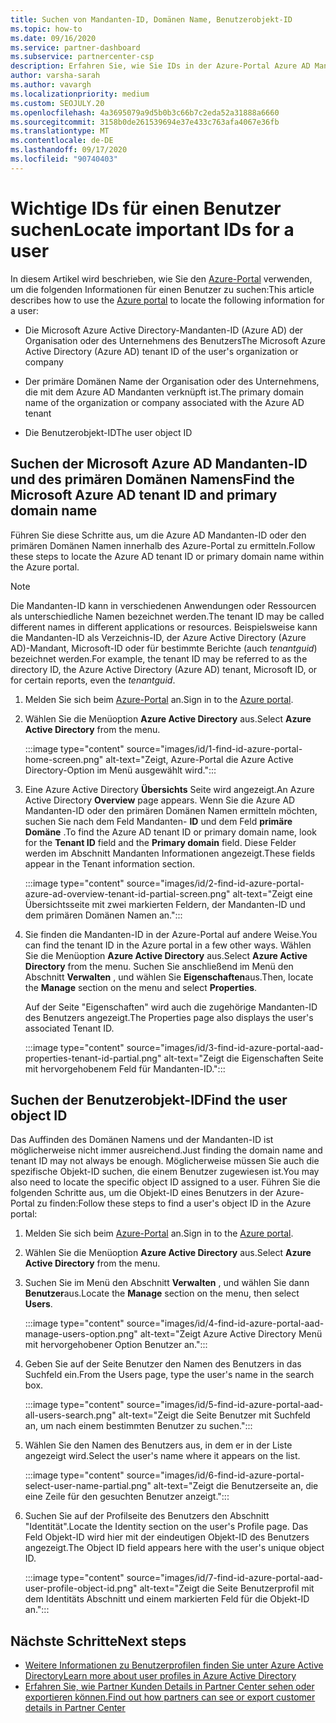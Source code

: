 ```yaml
---
title: Suchen von Mandanten-ID, Domänen Name, Benutzerobjekt-ID
ms.topic: how-to
ms.date: 09/16/2020
ms.service: partner-dashboard
ms.subservice: partnercenter-csp
description: Erfahren Sie, wie Sie IDs in der Azure-Portal Azure AD Mandanten-ID, Domänen Name oder bestimmte Benutzerobjekt-ID des Unternehmens finden. Einige Aufgaben benötigen diese Informationen.
author: varsha-sarah
ms.author: vavargh
ms.localizationpriority: medium
ms.custom: SEOJULY.20
ms.openlocfilehash: 4a3695079a9d5b0b3c66b7c2eda52a31888a6660
ms.sourcegitcommit: 3158b0de261539694e37e433c763afa4067e36fb
ms.translationtype: MT
ms.contentlocale: de-DE
ms.lasthandoff: 09/17/2020
ms.locfileid: "90740403"
---
```

# <a name="locate-important-ids-for-a-user"></a><span data-ttu-id="3327f-104">Wichtige IDs für einen Benutzer suchen</span><span class="sxs-lookup"><span data-stu-id="3327f-104">Locate important IDs for a user</span></span>

<span data-ttu-id="3327f-105">In diesem Artikel wird beschrieben, wie Sie den [Azure-Portal](https://portal.azure.com/) verwenden, um die folgenden Informationen für einen Benutzer zu suchen:</span><span class="sxs-lookup"><span data-stu-id="3327f-105">This article describes how to use the [Azure portal](https://portal.azure.com/) to locate the following information for a user:</span></span>

- <span data-ttu-id="3327f-106">Die Microsoft Azure Active Directory-Mandanten-ID (Azure AD) der Organisation oder des Unternehmens des Benutzers</span><span class="sxs-lookup"><span data-stu-id="3327f-106">The Microsoft Azure Active Directory (Azure AD) tenant ID of the user's organization or company</span></span>

- <span data-ttu-id="3327f-107">Der primäre Domänen Name der Organisation oder des Unternehmens, die mit dem Azure AD Mandanten verknüpft ist.</span><span class="sxs-lookup"><span data-stu-id="3327f-107">The primary domain name of the organization or company associated with the Azure AD tenant</span></span>

- <span data-ttu-id="3327f-108">Die Benutzerobjekt-ID</span><span class="sxs-lookup"><span data-stu-id="3327f-108">The user object ID</span></span>

## <a name="find-the-microsoft-azure-ad-tenant-id-and-primary-domain-name"></a><span data-ttu-id="3327f-109">Suchen der Microsoft Azure AD Mandanten-ID und des primären Domänen Namens</span><span class="sxs-lookup"><span data-stu-id="3327f-109">Find the Microsoft Azure AD tenant ID and primary domain name</span></span>

<span data-ttu-id="3327f-110">Führen Sie diese Schritte aus, um die Azure AD Mandanten-ID oder den primären Domänen Namen innerhalb des Azure-Portal zu ermitteln.</span><span class="sxs-lookup"><span data-stu-id="3327f-110">Follow these steps to locate the Azure AD tenant ID or primary domain name within the Azure portal.</span></span>

> [!NOTE]
> <span data-ttu-id="3327f-111">Die Mandanten-ID kann in verschiedenen Anwendungen oder Ressourcen als unterschiedliche Namen bezeichnet werden.</span><span class="sxs-lookup"><span data-stu-id="3327f-111">The tenant ID may be called different names in different applications or resources.</span></span> <span data-ttu-id="3327f-112">Beispielsweise kann die Mandanten-ID als Verzeichnis-ID, der Azure Active Directory (Azure AD)-Mandant, Microsoft-ID oder für bestimmte Berichte (auch *tenantguid*) bezeichnet werden.</span><span class="sxs-lookup"><span data-stu-id="3327f-112">For example, the tenant ID may be referred to as the directory ID, the Azure Active Directory (Azure AD) tenant, Microsoft ID, or for certain reports, even the *tenantguid*.</span></span>

1. <span data-ttu-id="3327f-113">Melden Sie sich beim [Azure-Portal](https://portal.azure.com/) an.</span><span class="sxs-lookup"><span data-stu-id="3327f-113">Sign in to the [Azure portal](https://portal.azure.com/).</span></span>

2. <span data-ttu-id="3327f-114">Wählen Sie die Menüoption **Azure Active Directory** aus.</span><span class="sxs-lookup"><span data-stu-id="3327f-114">Select **Azure Active Directory** from the menu.</span></span>

   :::image type="content" source="images/id/1-find-id-azure-portal-home-screen.png" alt-text="Zeigt, Azure-Portal die Azure Active Directory-Option im Menü ausgewählt wird.":::

3. <span data-ttu-id="3327f-116">Eine Azure Active Directory **Übersichts** Seite wird angezeigt.</span><span class="sxs-lookup"><span data-stu-id="3327f-116">An Azure Active Directory **Overview** page appears.</span></span> <span data-ttu-id="3327f-117">Wenn Sie die Azure AD Mandanten-ID oder den primären Domänen Namen ermitteln möchten, suchen Sie nach dem Feld Mandanten- **ID** und dem Feld **primäre Domäne** .</span><span class="sxs-lookup"><span data-stu-id="3327f-117">To find the Azure AD tenant ID or primary domain name, look for the **Tenant ID** field and the **Primary domain** field.</span></span> <span data-ttu-id="3327f-118">Diese Felder werden im Abschnitt Mandanten Informationen angezeigt.</span><span class="sxs-lookup"><span data-stu-id="3327f-118">These fields appear in the Tenant information section.</span></span>

   :::image type="content" source="images/id/2-find-id-azure-portal-azure-ad-overview-tenant-id-partial-screen.png" alt-text="Zeigt eine Übersichtsseite mit zwei markierten Feldern, der Mandanten-ID und dem primären Domänen Namen an.":::

4. <span data-ttu-id="3327f-120">Sie finden die Mandanten-ID in der Azure-Portal auf andere Weise.</span><span class="sxs-lookup"><span data-stu-id="3327f-120">You can find the tenant ID in the Azure portal in a few other ways.</span></span> <span data-ttu-id="3327f-121">Wählen Sie die Menüoption **Azure Active Directory** aus.</span><span class="sxs-lookup"><span data-stu-id="3327f-121">Select **Azure Active Directory** from the menu.</span></span> <span data-ttu-id="3327f-122">Suchen Sie anschließend im Menü den Abschnitt **Verwalten** , und wählen Sie **Eigenschaften**aus.</span><span class="sxs-lookup"><span data-stu-id="3327f-122">Then, locate the **Manage** section on the menu and select **Properties**.</span></span>

   <span data-ttu-id="3327f-123">Auf der Seite "Eigenschaften" wird auch die zugehörige Mandanten-ID des Benutzers angezeigt.</span><span class="sxs-lookup"><span data-stu-id="3327f-123">The Properties page also displays the user's associated Tenant ID.</span></span>

   :::image type="content" source="images/id/3-find-id-azure-portal-aad-properties-tenant-id-partial.png" alt-text="Zeigt die Eigenschaften Seite mit hervorgehobenem Feld für Mandanten-ID.":::

## <a name="find-the-user-object-id"></a><span data-ttu-id="3327f-125">Suchen der Benutzerobjekt-ID</span><span class="sxs-lookup"><span data-stu-id="3327f-125">Find the user object ID</span></span>

<span data-ttu-id="3327f-126">Das Auffinden des Domänen Namens und der Mandanten-ID ist möglicherweise nicht immer ausreichend.</span><span class="sxs-lookup"><span data-stu-id="3327f-126">Just finding the domain name and tenant ID may not always be enough.</span></span> <span data-ttu-id="3327f-127">Möglicherweise müssen Sie auch die spezifische Objekt-ID suchen, die einem Benutzer zugewiesen ist.</span><span class="sxs-lookup"><span data-stu-id="3327f-127">You may also need to locate the specific object ID assigned to a user.</span></span> <span data-ttu-id="3327f-128">Führen Sie die folgenden Schritte aus, um die Objekt-ID eines Benutzers in der Azure-Portal zu finden:</span><span class="sxs-lookup"><span data-stu-id="3327f-128">Follow these steps to find a user's object ID in the Azure portal:</span></span>

1. <span data-ttu-id="3327f-129">Melden Sie sich beim [Azure-Portal](https://portal.azure.com/) an.</span><span class="sxs-lookup"><span data-stu-id="3327f-129">Sign in to the [Azure portal](https://portal.azure.com/).</span></span>

2. <span data-ttu-id="3327f-130">Wählen Sie die Menüoption **Azure Active Directory** aus.</span><span class="sxs-lookup"><span data-stu-id="3327f-130">Select **Azure Active Directory** from the menu.</span></span>

3. <span data-ttu-id="3327f-131">Suchen Sie im Menü den Abschnitt **Verwalten** , und wählen Sie dann **Benutzer**aus.</span><span class="sxs-lookup"><span data-stu-id="3327f-131">Locate the **Manage** section on the menu, then select **Users**.</span></span>

      :::image type="content" source="images/id/4-find-id-azure-portal-aad-manage-users-option.png" alt-text="Zeigt Azure Active Directory Menü mit hervorgehobener Option Benutzer an.":::

4. <span data-ttu-id="3327f-133">Geben Sie auf der Seite Benutzer den Namen des Benutzers in das Suchfeld ein.</span><span class="sxs-lookup"><span data-stu-id="3327f-133">From the Users page, type the user's name in the search box.</span></span>

      :::image type="content" source="images/id/5-find-id-azure-portal-aad-all-users-search.png" alt-text="Zeigt die Seite Benutzer mit Suchfeld an, um nach einem bestimmten Benutzer zu suchen.":::

5. <span data-ttu-id="3327f-135">Wählen Sie den Namen des Benutzers aus, in dem er in der Liste angezeigt wird.</span><span class="sxs-lookup"><span data-stu-id="3327f-135">Select the user's name where it appears on the list.</span></span>  

      :::image type="content" source="images/id/6-find-id-azure-portal-select-user-name-partial.png" alt-text="Zeigt die Benutzerseite an, die eine Zeile für den gesuchten Benutzer anzeigt.":::

6. <span data-ttu-id="3327f-137">Suchen Sie auf der Profilseite des Benutzers den Abschnitt "Identität".</span><span class="sxs-lookup"><span data-stu-id="3327f-137">Locate the Identity section on the user's Profile page.</span></span> <span data-ttu-id="3327f-138">Das Feld Objekt-ID wird hier mit der eindeutigen Objekt-ID des Benutzers angezeigt.</span><span class="sxs-lookup"><span data-stu-id="3327f-138">The Object ID field appears here with the user's unique object ID.</span></span>

      :::image type="content" source="images/id/7-find-id-azure-portal-aad-user-profile-object-id.png" alt-text="Zeigt die Seite Benutzerprofil mit dem Identitäts Abschnitt und einem markierten Feld für die Objekt-ID an.":::

## <a name="next-steps"></a><span data-ttu-id="3327f-140">Nächste Schritte</span><span class="sxs-lookup"><span data-stu-id="3327f-140">Next steps</span></span>

- [<span data-ttu-id="3327f-141">Weitere Informationen zu Benutzerprofilen finden Sie unter Azure Active Directory</span><span class="sxs-lookup"><span data-stu-id="3327f-141">Learn more about user profiles in Azure Active Directory</span></span>](/azure/active-directory/fundamentals/active-directory-users-profile-azure-portal)
- [<span data-ttu-id="3327f-142">Erfahren Sie, wie Partner Kunden Details in Partner Center sehen oder exportieren können.</span><span class="sxs-lookup"><span data-stu-id="3327f-142">Find out how partners can see or export customer details in Partner Center</span></span>](see-your-customer-list.md)

